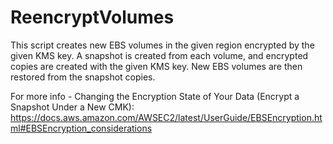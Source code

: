 # ReencryptVolumes

This script creates new EBS volumes in the given region encrypted by the given KMS key. A snapshot is created from each volume, and encrypted copies are created with the given KMS key. New EBS volumes are then restored from the snapshot copies.

For more info - Changing the Encryption State of Your Data (Encrypt a Snapshot Under a New CMK):
https://docs.aws.amazon.com/AWSEC2/latest/UserGuide/EBSEncryption.html#EBSEncryption_considerations
